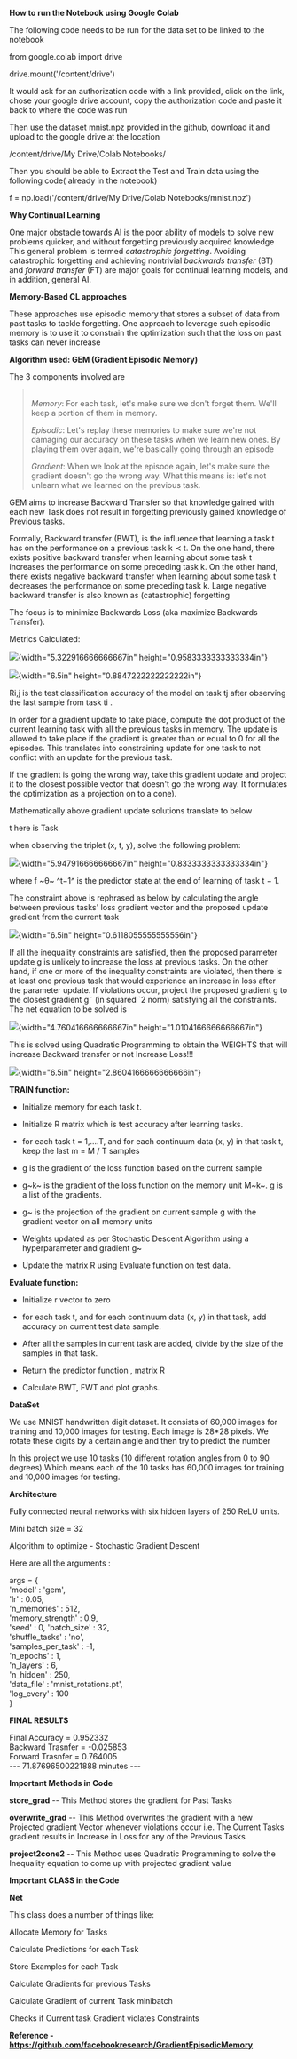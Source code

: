 **How to run the Notebook using Google Colab**

The following code needs to be run for the data set to be linked to the
notebook

from google.colab import drive

drive.mount(\'/content/drive\')

It would ask for an authorization code with a link provided, click on
the link, chose your google drive account, copy the authorization code
and paste it back to where the code was run

Then use the dataset mnist.npz provided in the github, download it and
upload to the google drive at the location

/content/drive/My Drive/Colab Notebooks/

Then you should be able to Extract the Test and Train data using the
following code( already in the notebook)

f = np.load(\'/content/drive/My Drive/Colab Notebooks/mnist.npz\')

**Why Continual Learning**

One major obstacle towards AI is the poor ability of models to solve new
problems quicker, and without forgetting previously acquired knowledge
This general problem is termed *catastrophic forgetting*. Avoiding
catastrophic forgetting and achieving nontrivial *backwards
transfer* (BT) and *forward transfer* (FT) are major goals for continual
learning models, and in addition, general AI.

**Memory-Based CL approaches**

These approaches use episodic memory that stores a subset of data from
past tasks to tackle forgetting. One approach to leverage such episodic
memory is to use it to constrain the optimization such that the loss on
past tasks can never increase

**Algorithm used: GEM (Gradient Episodic Memory)**

The 3 components involved are

> *\
> Memory*: For each task, let's make sure we don't forget them. We'll
> keep a portion of them in memory.
>
> *Episodic*: Let's replay these memories to make sure we're not
> damaging our accuracy on these tasks when we learn new ones. By
> playing them over again, we're basically going through an episode
>
> *Gradient*: When we look at the episode again, let's make sure the
> gradient doesn't go the wrong way. What this means is: let's not
> unlearn what we learned on the previous task.

GEM aims to increase Backward Transfer so that knowledge gained with
each new Task does not result in forgetting previously gained knowledge
of Previous tasks.

Formally, Backward transfer (BWT), is the influence that learning a task
t has on the performance on a previous task k ≺ t. On the one hand,
there exists positive backward transfer when learning about some task t
increases the performance on some preceding task k. On the other hand,
there exists negative backward transfer when learning about some task t
decreases the performance on some preceding task k. Large negative
backward transfer is also known as (catastrophic) forgetting

The focus is to minimize Backwards Loss (aka maximize Backwards
Transfer).

Metrics Calculated:

![](images/image1.png){width="5.322916666666667in"
height="0.9583333333333334in"}

![](images/image2.png){width="6.5in" height="0.8847222222222222in"}

Ri,j is the test classification accuracy of the model on task tj after
observing the last sample from task ti .

In order for a gradient update to take place, compute the dot product of
the current learning task with all the previous tasks in memory. The
update is allowed to take place if the gradient is greater than or equal
to 0 for all the episodes. This translates into constraining update for
one task to not conflict with an update for the previous task.

If the gradient is going the wrong way, take this gradient update and
project it to the closest possible vector that doesn't go the wrong way.
It formulates the optimization as a projection on to a cone).

Mathematically above gradient update solutions translate to below

t here is Task

when observing the triplet (x, t, y), solve the following problem:

![](images/image3.png){width="5.947916666666667in"
height="0.8333333333333334in"}

where f ~θ~ ^t−1^ is the predictor state at the end of learning of task
t − 1.

The constraint above is rephrased as below by calculating the angle
between previous tasks' loss gradient vector and the proposed update
gradient from the current task

![](images/image4.png){width="6.5in" height="0.6118055555555556in"}

If all the inequality constraints are satisfied, then the proposed
parameter update g is unlikely to increase the loss at previous tasks.
On the other hand, if one or more of the inequality constraints are
violated, then there is at least one previous task that would experience
an increase in loss after the parameter update. If violations occur,
project the proposed gradient g to the closest gradient g˜ (in squared
\`2 norm) satisfying all the constraints. The net equation to be solved
is

![](images/image5.png){width="4.760416666666667in"
height="1.0104166666666667in"}

This is solved using Quadratic Programming to obtain the WEIGHTS that
will increase Backward transfer or not Increase Loss!!!

![](images/image6.png){width="6.5in" height="2.8604166666666666in"}

**TRAIN function:**

-   Initialize memory for each task t.

-   Initialize R matrix which is test accuracy after learning tasks.

-   for each task t = 1,\....T, and for each continuum data (x, y) in
    that task t, keep the last m = M / T samples

-   g is the gradient of the loss function based on the current sample

-   g~k~ is the gradient of the loss function on the memory unit M~k~. g
    is a list of the gradients.

-   g\~ is the projection of the gradient on current sample g with the
    gradient vector on all memory units

-   Weights updated as per Stochastic Descent Algorithm using a
    hyperparameter and gradient g\~

-   Update the matrix R using Evaluate function on test data.

**Evaluate function:**

-   Initialize r vector to zero

-   for each task t, and for each continuum data (x, y) in that task,
    add accuracy on current test data sample.

-   After all the samples in current task are added, divide by the size
    of the samples in that task.

-   Return the predictor function , matrix R

-   Calculate BWT, FWT and plot graphs.

**DataSet**

We use MNIST handwritten digit dataset. It consists of 60,000 images for
training and 10,000 images for testing. Each image is 28\*28 pixels. We
rotate these digits by a certain angle and then try to predict the
number

In this project we use 10 tasks (10 different rotation angles from 0 to
90 degrees).Which means each of the 10 tasks has 60,000 images for
training and 10,000 images for testing.

**Architecture**

Fully connected neural networks with six hidden layers of 250 ReLU
units.

Mini batch size = 32

Algorithm to optimize - Stochastic Gradient Descent

Here are all the arguments :

args = {\
\'model\' : \'gem\',\
\'lr\' : 0.05,\
\'n_memories\' : 512,\
\'memory_strength\' : 0.9,\
\'seed\' : 0, \'batch_size\' : 32,\
\'shuffle_tasks\' : \'no\',\
\'samples_per_task\' : -1,\
\'n_epochs\' : 1,\
\'n_layers\' : 6,\
\'n_hidden\' : 250,\
\'data_file\' : \'mnist_rotations.pt\',\
\'log_every\' : 100\
}

**FINAL RESULTS**

Final Accuracy = 0.952332\
Backward Trasnfer = -0.025853\
Forward Trasnfer = 0.764005\
\-\-- 71.87696500221888 minutes \-\--

**Important Methods in Code**

**store_grad** -- This Method stores the gradient for Past Tasks

**overwrite_grad** -- This Method overwrites the gradient with a new
Projected gradient Vector whenever violations occur i.e. The Current
Tasks gradient results in Increase in Loss for any of the Previous Tasks

**project2cone2** -- This Method uses Quadratic Programming to solve the
Inequality equation to come up with projected gradient value

**Important CLASS in the Code**

**Net**

This class does a number of things like:

Allocate Memory for Tasks

Calculate Predictions for each Task

Store Examples for each Task

Calculate Gradients for previous Tasks

Calculate Gradient of current Task minibatch

Checks if Current task Gradient violates Constraints

**Reference -
https://github.com/facebookresearch/GradientEpisodicMemory**
